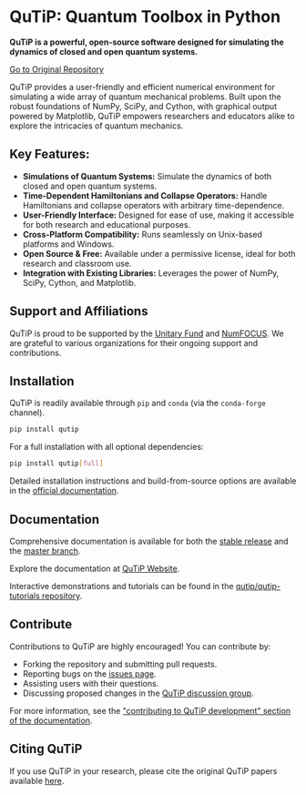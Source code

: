 # QuTiP: Quantum Toolbox in Python

**QuTiP is a powerful, open-source software designed for simulating the dynamics of closed and open quantum systems.**

[Go to Original Repository](https://github.com/qutip/qutip)

QuTiP provides a user-friendly and efficient numerical environment for simulating a wide array of quantum mechanical problems. Built upon the robust foundations of NumPy, SciPy, and Cython, with graphical output powered by Matplotlib, QuTiP empowers researchers and educators alike to explore the intricacies of quantum mechanics.

## Key Features:

*   **Simulations of Quantum Systems:** Simulate the dynamics of both closed and open quantum systems.
*   **Time-Dependent Hamiltonians and Collapse Operators:** Handle Hamiltonians and collapse operators with arbitrary time-dependence.
*   **User-Friendly Interface:** Designed for ease of use, making it accessible for both research and educational purposes.
*   **Cross-Platform Compatibility:** Runs seamlessly on Unix-based platforms and Windows.
*   **Open Source & Free:** Available under a permissive license, ideal for both research and classroom use.
*   **Integration with Existing Libraries:** Leverages the power of NumPy, SciPy, Cython, and Matplotlib.

## Support and Affiliations

QuTiP is proud to be supported by the [Unitary Fund](https://unitary.fund) and [NumFOCUS](https://numfocus.org). We are grateful to various organizations for their ongoing support and contributions.

## Installation

QuTiP is readily available through `pip` and `conda` (via the `conda-forge` channel).

```bash
pip install qutip
```

For a full installation with all optional dependencies:

```bash
pip install qutip[full]
```

Detailed installation instructions and build-from-source options are available in the [official documentation](https://qutip.readthedocs.io/en/stable/installation.html).

## Documentation

Comprehensive documentation is available for both the [stable release](https://qutip.readthedocs.io/en/latest/) and the [master branch](https://qutip.readthedocs.io/en/master/).

Explore the documentation at [QuTiP Website](https://qutip.org/documentation.html).

Interactive demonstrations and tutorials can be found in the [qutip/qutip-tutorials repository](https://github.com/qutip/qutip-tutorials).

## Contribute

Contributions to QuTiP are highly encouraged! You can contribute by:

*   Forking the repository and submitting pull requests.
*   Reporting bugs on the [issues page](https://github.com/qutip/qutip/issues).
*   Assisting users with their questions.
*   Discussing proposed changes in the [QuTiP discussion group](https://groups.google.com/g/qutip).

For more information, see the ["contributing to QuTiP development" section of the documentation](https://qutip.readthedocs.io/en/stable/development/contributing.html).

## Citing QuTiP

If you use QuTiP in your research, please cite the original QuTiP papers available [here](https://dml.riken.jp/?s=QuTiP).